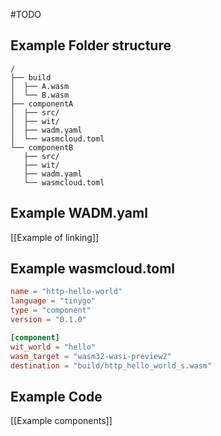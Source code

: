 #TODO
## Example Folder structure
``` 
/
├── build
│  ├── A.wasm
│  └── B.wasm
├── componentA
│  ├── src/
│  ├── wit/
│  ├── wadm.yaml
│  └── wasmcloud.toml
└── componentB
   ├── src/
   ├── wit/
   ├── wadm.yaml
   └── wasmcloud.toml
```

## Example WADM.yaml
[[Example of linking]]
## Example wasmcloud.toml
```toml
name = "http-hello-world"
language = "tinygo"
type = "component"
version = "0.1.0"

[component]
wit_world = "hello"
wasm_target = "wasm32-wasi-preview2"
destination = "build/http_hello_world_s.wasm"
```
## Example Code
[[Example components]]